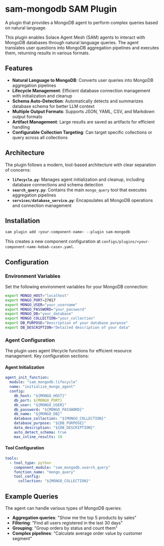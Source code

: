 # sam-mongodb SAM Plugin

A plugin that provides a MongoDB agent to perform complex queries based on natural language.

This plugin enables Solace Agent Mesh (SAM) agents to interact with MongoDB databases through natural language queries. The agent translates user questions into MongoDB aggregation pipelines and executes them, returning results in various formats.

## Features

- **Natural Language to MongoDB**: Converts user queries into MongoDB aggregation pipelines
- **Lifecycle Management**: Efficient database connection management with initialization and cleanup
- **Schema Auto-Detection**: Automatically detects and summarizes database schema for better LLM context
- **Multiple Output Formats**: Supports JSON, YAML, CSV, and Markdown output formats
- **Artifact Management**: Large results are saved as artifacts for efficient handling
- **Configurable Collection Targeting**: Can target specific collections or query across all collections

## Architecture

The plugin follows a modern, tool-based architecture with clear separation of concerns:

- **`lifecycle.py`**: Manages agent initialization and cleanup, including database connections and schema detection
- **`search_query.py`**: Contains the main `mongo_query` tool that executes aggregation pipelines
- **`services/database_service.py`**: Encapsulates all MongoDB operations and connection management

## Installation

```bash
sam plugin add <your-component-name> --plugin sam-mongodb
```

This creates a new component configuration at `configs/plugins/<your-component-name-kebab-case>.yaml`.

## Configuration

### Environment Variables

Set the following environment variables for your MongoDB connection:

```bash
export MONGO_HOST="localhost"
export MONGO_PORT=27017
export MONGO_USER="your_username"
export MONGO_PASSWORD="your_password"
export MONGO_DB="your_database"
export MONGO_COLLECTION="your_collection"
export DB_PURPOSE="Description of your database purpose"
export DB_DESCRIPTION="Detailed description of your data"
```

### Agent Configuration

The plugin uses agent lifecycle functions for efficient resource management. Key configuration sections:

#### Agent Initialization
```yaml
agent_init_function:
  module: "sam_mongodb.lifecycle"
  name: "initialize_mongo_agent"
  config:
    db_host: "${MONGO_HOST}"
    db_port: ${MONGO_PORT}
    db_user: "${MONGO_USER}"
    db_password: "${MONGO_PASSWORD}"
    db_name: "${MONGO_DB}"
    database_collection: "${MONGO_COLLECTION}"
    database_purpose: "${DB_PURPOSE}"
    data_description: "${DB_DESCRIPTION}"
    auto_detect_schema: true
    max_inline_results: 10
```

#### Tool Configuration
```yaml
tools:
  - tool_type: python
    component_module: "sam_mongodb.search_query"
    function_name: "mongo_query"
    tool_config:
      collection: "${MONGO_COLLECTION}"
```

## Example Queries

The agent can handle various types of MongoDB queries:

- **Aggregation queries**: "Show me the top 5 products by sales"
- **Filtering**: "Find all users registered in the last 30 days"
- **Grouping**: "Group orders by status and count them"
- **Complex pipelines**: "Calculate average order value by customer segment"
